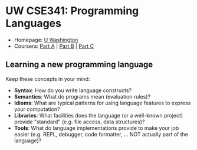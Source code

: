 # UW CSE341: Programming Languages

- Homepage: [U Washington](https://courses.cs.washington.edu/courses/cse341/13sp/)
- Coursera: [Part A](https://www.coursera.org/learn/programming-languages) | [Part B](https://www.coursera.org/learn/programming-languages-part-b) | [Part C](https://www.coursera.org/learn/programming-languages-part-c)

## Learning a new programming language

Keep these concepts in your mind:

- **Syntax**: How do you write language constructs?
- **Semantics**: What do programs mean (evaluation rules)?
- **Idioms**: What are typical patterns for using language features to express your computation?
- **Libraries**: What facilities does the language (or a well-known project) provide "standard" (e.g. file access, data structures)?
- **Tools**: What do language implementations provide to make your job easier (e.g. REPL, debugger, code formatter, ... NOT actually part of the language)?
